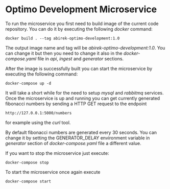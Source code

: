 # Optimo Development Microservice


To run the microservice you first need to build image of the current code repository.
You can do it by executing the following *docker* command:

`docker build . --tag abirek-optimo-development:1.0`

The output image name and tag will be *abirek-optimo-development:1.0*.
You can change it but then you need to change it also in the *docker-compose.yaml* file 
in *api*, *ingest* and *generator* sections.

After the image is successfully built you can start the microservice by executing
the following command:

`docker-compose up -d`

It will take a short while for the need to setup *mysql* and *rabbitmq* services. 
Once the microservice is up and running you can get currently generated fibonacci numbers
by sending a HTTP GET request to the endpoint 

`http://127.0.0.1:5000/numbers`

for example using the *curl* tool.

By default fibonacci numbers are generated every 30 seconds. 
You can change it by setting the GENERATOR_DELAY environment variable
in *generator* section of *docker-compose.yaml* file a different value.

If you want to stop the microservice just execute:

`docker-compose stop`

To start the microservice once again execute

`docker-compose start`
